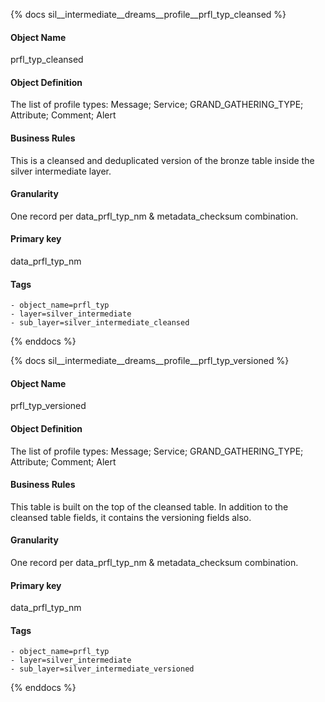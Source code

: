 {% docs sil__intermediate__dreams__profile__prfl_typ_cleansed %}

#### Object Name
prfl_typ_cleansed

#### Object Definition
The list of profile types: Message; Service; GRAND_GATHERING_TYPE; Attribute; Comment; Alert

#### Business Rules
This is a cleansed and deduplicated version of the bronze table inside the silver intermediate layer.

#### Granularity
One record per data_prfl_typ_nm & metadata_checksum combination.

#### Primary key
data_prfl_typ_nm

#### Tags
    - object_name=prfl_typ
    - layer=silver_intermediate
    - sub_layer=silver_intermediate_cleansed

{% enddocs %}

{% docs sil__intermediate__dreams__profile__prfl_typ_versioned %}

#### Object Name
prfl_typ_versioned

#### Object Definition
The list of profile types: Message; Service; GRAND_GATHERING_TYPE; Attribute; Comment; Alert

#### Business Rules
This table is built on the top of the cleansed table. In addition to the cleansed table fields, it contains the versioning fields also.

#### Granularity
One record per data_prfl_typ_nm & metadata_checksum combination.

#### Primary key
data_prfl_typ_nm

#### Tags
    - object_name=prfl_typ
    - layer=silver_intermediate
    - sub_layer=silver_intermediate_versioned

{% enddocs %}